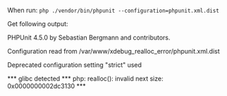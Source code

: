 When run:
`
php ./vendor/bin/phpunit --configuration=phpunit.xml.dist
`

Get following output:

PHPUnit 4.5.0 by Sebastian Bergmann and contributors.

Configuration read from /var/www/xdebug_realloc_error/phpunit.xml.dist

Deprecated configuration setting "strict" used

*** glibc detected *** php: realloc(): invalid next size: 0x0000000002dc3130 ***